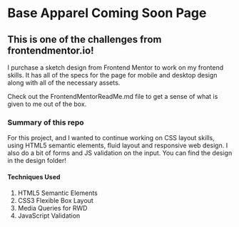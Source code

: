 # Base Apparel Coming Soon Page

## This is one of the challenges from frontendmentor.io!

I purchase a sketch design from Frontend Mentor to work on my frontend
skills. It has all of the specs for the page for mobile and desktop design
along with all of the necessary assets.

Check out the FrontendMentorReadMe.md file to get a sense of what is given
to me out of the box.

### Summary of this repo

For this project, and I wanted to continue working on CSS layout skills, using HTML5
semantic elements, fluid layout and responsive web design. I also do a bit of forms and
JS validation on the input. You can find the design in the design folder!

#### Techniques Used

1. HTML5 Semantic Elements
2. CSS3 Flexible Box Layout
3. Media Queries for RWD
4. JavaScript Validation
